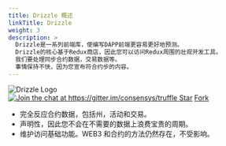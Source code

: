 ```yaml
---
title: Drizzle 概述
linkTitle: Drizzle
weight: 3
description: >
  Drizzle是一系列前端库，使编写DAPP前端更容易更好地预测。 
  Drizzle的核心基于Redux商店，因此您可以访问Redux周围的壮观开发工具。 
  我们要处理同步合约数据，交易数据等。 
  事情保持不快，因为您宣布符合约步的内容。
---
```


<img style="max-width: 160px;" src="/img/drizzle-logo-dark.svg" alt="Drizzle Logo" />

<div class="text-center docs-badges">
  <a href="https://gitter.im/consensys/truffle?utm_source=badge&utm_medium=badge&utm_campaign=pr-badge&utm_content=badge">
    <img src="https://badges.gitter.im/Join%20Chat.svg" alt="Join the chat at https://gitter.im/consensys/truffle"/>
  </a>
  <a class="github-button" href="https://github.com/trufflesuite/drizzle" data-icon="octicon-star" data-show-count="true" aria-label="Star trufflesuite/drizzle on GitHub">Star</a>
  <a class="github-button" href="https://github.com/trufflesuite/drizzle/fork" data-icon="octicon-repo-forked" data-show-count="true" aria-label="Fork trufflesuite/drizzle on GitHub">Fork</a>
</div>

- 完全反应合约数据，包括州，活动和交易。
- 声明性，因此您不会在不需要的数据上浪费宝贵的周期。
- 维护访问基础功能。WEB3 和合约的方法仍然存在，不受影响。
